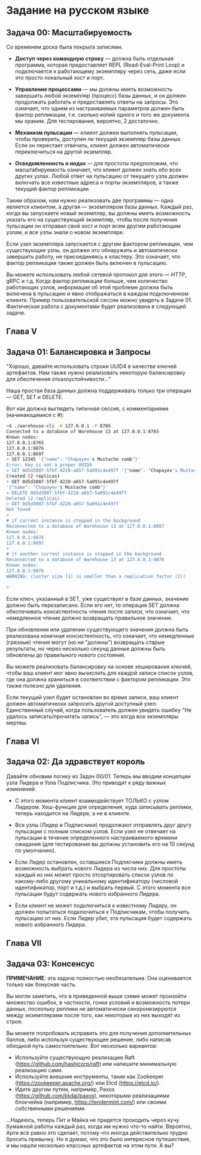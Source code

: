 # Задание на русском языке

## Задача 00: Масштабируемость

Со временем доска была покрыта записями.

- **Доступ через командную строку** — должна быть отдельная программа, которая предоставляет REPL (Read-Eval-Print Loop) и подключается к работающему экземпляру через сеть, даже если это просто локальный хост и порт.
  
- **Управление процессами** — мы должны иметь возможность завершить любой экземпляр (процесс) базы данных, и он должен продолжать работать и предоставлять ответы на запросы. Это означает, что одним из настраиваемых параметров должен быть фактор репликации, т.е. сколько копий одного и того же документа мы храним. Для тестирования, вероятно, 2 достаточно.

- **Механизм пульсации** — клиент должен выполнять пульсации, чтобы проверить, доступен ли текущий экземпляр базы данных. Если он перестает отвечать, клиент должен автоматически переключиться на другой экземпляр.

- **Осведомленность о нодах** — для простоты предположим, что масштабируемость означает, что клиент должен знать обо всех других узлах. Любой ответ на пульсацию от текущего узла должен включать все известные адреса и порты экземпляров, а также текущий фактор репликации.

Таким образом, нам нужно реализовать две программы — одна является клиентом, а другая — экземпляром базы данных. Каждый раз, когда вы запускаете новый экземпляр, вы должны иметь возможность указать его на существующий экземпляр, чтобы после получения пульсации он отправил свой хост и порт всем другим работающим узлам, и все узлы знали о новом экземпляре.

Если узел экземпляра запускается с другим фактором репликации, чем существующие узлы, он должен это обнаружить и автоматически завершить работу, не присоединяясь к кластеру. Это означает, что фактор репликации также должен быть включен в пульсацию.

Вы можете использовать любой сетевой протокол для этого — HTTP, gRPC и т.д. Когда фактор репликации больше, чем количество работающих узлов, информация об этой проблеме должна быть включена в пульсацию и явно отображаться в каждом подключенном клиенте. Пример пользовательской сессии можно увидеть в Задаче 01. Фактическая работа с документами будет реализована в следующей задаче.

## Глава V

## Задача 01: Балансировка и Запросы

"Хорошо, давайте использовать строки UUID4 в качестве ключей артефактов. Нам также нужно реализовать некоторую балансировку для обеспечения отказоустойчивости..."

Наша простая база данных должна поддерживать только три операции — GET, SET и DELETE.

Вот как должна выглядеть типичная сессия, с комментариями (начинающимися с #):

```bash
~$ ./warehouse-cli -H 127.0.0.1 -P 8765
Connected to a database of Warehouse 13 at 127.0.0.1:8765
Known nodes:
127.0.0.1:8765
127.0.0.1:9876
127.0.0.1:8697
> SET 12345 '{"name": "Chapayev's Mustache comb"}'
Error: Key is not a proper UUID4
> SET 0d5d3807-5fbf-4228-a657-5a091c4e497f '{"name": "Chapayev's Mustache comb"}'
Created (2 replicas)
> GET 0d5d3807-5fbf-4228-a657-5a091c4e497f
'{"name": "Chapayev's Mustache comb"}'
> DELETE 0d5d3807-5fbf-4228-a657-5a091c4e497f
Deleted (2 replicas)
> GET 0d5d3807-5fbf-4228-a657-5a091c4e497f
Not found
>
# if current instance is stopped in the background
Reconnected to a database of Warehouse 13 at 127.0.0.1:8697
Known nodes:
127.0.0.1:9876
127.0.0.1:8697
> 
# if another current instance is stopped in the background
Reconnected to a database of Warehouse 13 at 127.0.0.1:9876
Known nodes:
127.0.0.1:9876
WARNING: cluster size (1) is smaller than a replication factor (2)!

>
```

Если ключ, указанный в SET, уже существует в базе данных, значение должно быть перезаписано. Если его нет, то операция SET должна обеспечивать консистентность чтения после записи, что означает, что немедленное чтение должно возвращать правильное значение. 

При обновлении или удалении существующего значения должна быть реализована конечная консистентность, что означает, что немедленные (грязные) чтения могут (но не "должны") возвращать старые результаты, но через несколько секунд данные должны быть обновлены до правильного нового состояния.

Вы можете реализовать балансировку на основе хеширования ключей, чтобы ваш клиент мог явно вычислить для каждой записи список узлов, где она должна храниться в соответствии с фактором репликации. Это также полезно для удаления.

Если текущий узел будет остановлен во время записи, ваш клиент должен автоматически запросить другой доступный узел. Единственный случай, когда пользователь должен увидеть ошибку "Не удалось записать/прочитать запись", — это когда все экземпляры мертвы.

## Глава VI

## Задача 02: Да здравствует король

Давайте обновим логику из Задач 00/01. Теперь мы вводим концепции узла Лидера и Узла Подписчика. Это приводит к ряду важных изменений:

- С этого момента клиент взаимодействует ТОЛЬКО с узлом Лидером. Хеш-функция для определения, куда записывать реплики, теперь находится на Лидере, а не в клиенте.

- Все узлы (Лидер и Подписчики) продолжают отправлять друг другу пульсации с полным списком узлов. Если узел не отвечает на пульсации в течение определенного настраиваемого времени ожидания (для тестирования вы должны установить его на 10 секунд по умолчанию).

- Если Лидер остановлен, оставшиеся Подписчики должны иметь возможность выбрать нового Лидера из числа них. Для простоты каждый из них может просто отсортировать список узлов по какому-либо другому уникальному идентификатору (числовой идентификатор, порт и т.д.) и выбрать первый. С этого момента все пульсации будут содержать нового избранного Лидера.

- Если клиент не может подключиться к известному Лидеру, он должен попытаться подключиться к Подписчикам, чтобы получить пульсацию от них. Если Лидер убит, эта пульсация будет содержать нового избранного Лидера.

## Глава VII

## Задача 03: Консенсус

**ПРИМЕЧАНИЕ**: эта задача полностью необязательна. Она оценивается только как бонусная часть.

Вы могли заметить, что в приведенной выше схеме может произойти множество ошибок, в частности, гонки условий и возможность потери данных, поскольку реплики не автоматически синхронизируются между экземплярами после того, как некоторые из них выходят из строя. 

Вы можете попробовать исправить это для получения дополнительных баллов, либо используя существующее решение, либо написав обходной путь самостоятельно. Вот несколько вариантов:

- Используйте существующую реализацию Raft (https://github.com/hashicorp/raft) или напишите минимальную реализацию сами.
- Используйте внешние инструменты, такие как Zookeeper (https://zookeeper.apache.org/) или Etcd (https://etcd.io/).
- Идите другим путем, например, Paxos (https://github.com/kkdai/paxos), некоторыми реализациями блокчейна (например, https://tendermint.com/) или своими собственными решениями.

...Надеюсь, теперь Пит и Майка не придется проходить через кучу бумажной работы каждый раз, когда им нужно что-то найти. Вероятно, Арти всё равно это сделает, потому что иногда действительно трудно бросить привычку. Но я думаю, что это было интересное путешествие, и мы нашли несколько классных артефактов на этом пути. А вы?